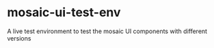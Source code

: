 # mosaic-ui-test-env
A live test environment to test the mosaic UI components with different versions
